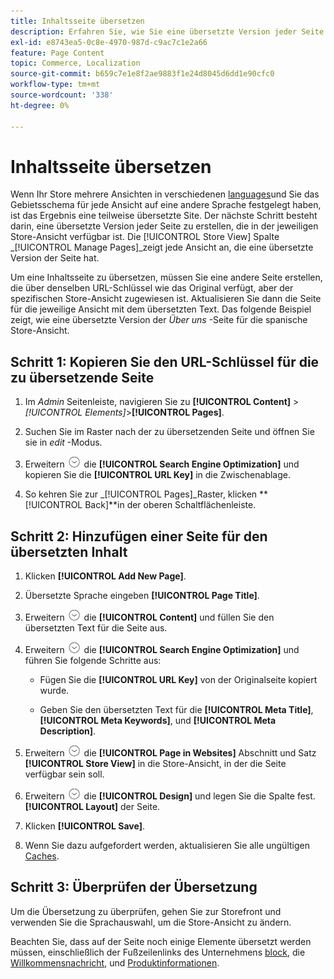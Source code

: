 ```yaml
---
title: Inhaltsseite übersetzen
description: Erfahren Sie, wie Sie eine übersetzte Version jeder Seite erstellen, die in der jeweiligen Store-Ansicht verfügbar ist.
exl-id: e8743ea5-0c8e-4970-987d-c9ac7c1e2a66
feature: Page Content
topic: Commerce, Localization
source-git-commit: b659c7e1e8f2ae9883f1e24d8045d6dd1e90cfc0
workflow-type: tm+mt
source-wordcount: '338'
ht-degree: 0%

---
```


# Inhaltsseite übersetzen

Wenn Ihr Store mehrere Ansichten in verschiedenen [languages](../stores-purchase/store-localize.md)und Sie das Gebietsschema für jede Ansicht auf eine andere Sprache festgelegt haben, ist das Ergebnis eine teilweise übersetzte Site. Der nächste Schritt besteht darin, eine übersetzte Version jeder Seite zu erstellen, die in der jeweiligen Store-Ansicht verfügbar ist. Die [!UICONTROL Store View] Spalte _[!UICONTROL Manage Pages]_zeigt jede Ansicht an, die eine übersetzte Version der Seite hat.

Um eine Inhaltsseite zu übersetzen, müssen Sie eine andere Seite erstellen, die über denselben URL-Schlüssel wie das Original verfügt, aber der spezifischen Store-Ansicht zugewiesen ist. Aktualisieren Sie dann die Seite für die jeweilige Ansicht mit dem übersetzten Text. Das folgende Beispiel zeigt, wie eine übersetzte Version der _Über uns_ -Seite für die spanische Store-Ansicht.

## Schritt 1: Kopieren Sie den URL-Schlüssel für die zu übersetzende Seite

1. Im _Admin_ Seitenleiste, navigieren Sie zu **[!UICONTROL Content]** > _[!UICONTROL Elements]_>**[!UICONTROL Pages]**.

1. Suchen Sie im Raster nach der zu übersetzenden Seite und öffnen Sie sie in _edit_ -Modus.

1. Erweitern ![Erweiterungsauswahl](../assets/icon-display-expand.png) die **[!UICONTROL Search Engine Optimization]** und kopieren Sie die **[!UICONTROL URL Key]** in die Zwischenablage.

1. So kehren Sie zur _[!UICONTROL Pages]_Raster, klicken **[!UICONTROL Back]**in der oberen Schaltflächenleiste.

## Schritt 2: Hinzufügen einer Seite für den übersetzten Inhalt

1. Klicken **[!UICONTROL Add New Page]**.

1. Übersetzte Sprache eingeben **[!UICONTROL Page Title]**.

1. Erweitern ![Erweiterungsauswahl](../assets/icon-display-expand.png) die **[!UICONTROL Content]** und füllen Sie den übersetzten Text für die Seite aus.

1. Erweitern ![Erweiterungsauswahl](../assets/icon-display-expand.png) die **[!UICONTROL Search Engine Optimization]** und führen Sie folgende Schritte aus:

   - Fügen Sie die **[!UICONTROL URL Key]** von der Originalseite kopiert wurde.

   - Geben Sie den übersetzten Text für die **[!UICONTROL Meta Title]**, **[!UICONTROL Meta Keywords]**, und **[!UICONTROL Meta Description]**.

1. Erweitern ![Erweiterungsauswahl](../assets/icon-display-expand.png) die **[!UICONTROL Page in Websites]** Abschnitt und Satz **[!UICONTROL Store View]** in die Store-Ansicht, in der die Seite verfügbar sein soll.

1. Erweitern ![Erweiterungsauswahl](../assets/icon-display-expand.png) die **[!UICONTROL Design]** und legen Sie die Spalte fest. **[!UICONTROL Layout]** der Seite.

1. Klicken **[!UICONTROL Save]**.

1. Wenn Sie dazu aufgefordert werden, aktualisieren Sie alle ungültigen [Caches](../systems/cache-management.md).

## Schritt 3: Überprüfen der Übersetzung

Um die Übersetzung zu überprüfen, gehen Sie zur Storefront und verwenden Sie die Sprachauswahl, um die Store-Ansicht zu ändern.

Beachten Sie, dass auf der Seite noch einige Elemente übersetzt werden müssen, einschließlich der Fußzeilenlinks des Unternehmens [block](block-add.md), die [Willkommensnachricht](../getting-started/storefront-branding.md#change-the-welcome-message), und [Produktinformationen](../stores-purchase/store-localize.md#localize-products).
